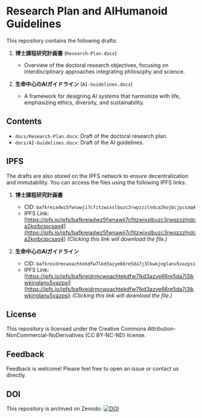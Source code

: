 # Research Plan and AIHumanoid Guidelines

This repository contains the following drafts:

1. **博士課程研究計画書** (`Research-Plan.docx`)
   - Overview of the doctoral research objectives, focusing on interdisciplinary approaches integrating philosophy and science.

2. **生命中心のAIガイドライン** (`AI-Guidelines.docx`)
   - A framework for designing AI systems that harmonize with life, emphasizing ethics, diversity, and sustainability.

## Contents
- `docs/Research-Plan.docx`: Draft of the doctoral research plan.
- `docs/AI-Guidelines.docx`: Draft of the AI guidelines.

## IPFS
The drafts are also stored on the IPFS network to ensure decentralization and immutability. You can access the files using the following IPFS links:

1. **博士課程研究計画書**  
   - CID: `bafkreiadwz5fwnawji7cfitzwixslbuzc3rwpzzzlndca2kojbcjpcsaq4`  
   - IPFS Link: [https://ipfs.io/ipfs/bafkreiadwz5fwnawji7cfitzwixslbuzc3rwpzzzlndca2kojbcjpcsaq4](https://ipfs.io/ipfs/bafkreiadwz5fwnawji7cfitzwixslbuzc3rwpzzzlndca2kojbcjpcsaq4)
     *(Clicking this link will download the file.)*

2. **生命中心のAIガイドライン**  
   - CID: `bafkreidrmcwoachtekdfw7lkd3azye66re5da7j3lkwkjnglanu5vazpsi`  
   - IPFS Link: [https://ipfs.io/ipfs/bafkreidrmcwoachtekdfw7lkd3azye66re5da7j3lkwkjnglanu5vazpsi](https://ipfs.io/ipfs/bafkreidrmcwoachtekdfw7lkd3azye66re5da7j3lkwkjnglanu5vazpsi)
     *(Clicking this link will download the file.)*

## License
This repository is licensed under the Creative Commons Attribution-NonCommercial-NoDerivatives (CC BY-NC-ND) license.

## Feedback
Feedback is welcome! Please feel free to open an issue or contact us directly.

## DOI
This repository is archived on Zenodo:
[![DOI](https://zenodo.org/badge/DOI/10.5281/zenodo.14567916.svg)](https://doi.org/10.5281/zenodo.14567916)
